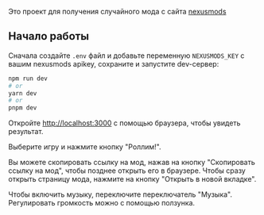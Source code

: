 Это проект для получения случайного мода с сайта [nexusmods](https://www.nexusmods.com/)

## Начало работы

Сначала создайте `.env` файл и добавьте переменную `NEXUSMODS_KEY` с вашим nexusmods apikey, сохраните и запустите dev-сервер:

```bash
npm run dev
# or
yarn dev
# or
pnpm dev
```

Откройте [http://localhost:3000](http://localhost:3000) с помощью браузера, чтобы увидеть результат.

Выберите игру и нажмите кнопку "Роллим!".

Вы можете скопировать ссылку на мод, нажав на кнопку "Скопировать ссылку на мод", чтобы позднее открыть его в браузере. Чтобы сразу открыть страницу мода, нажмите на кнопку "Открыть в новой вкладке".

Чтобы включить музыку, переключите переключатель "Музыка". Регулировать громкость можно с помощью ползунка.
